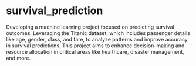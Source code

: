 # survival_prediction
Developing a machine learning project focused on predicting survival outcomes. Leveraging the Titanic dataset, which includes passenger details like age, gender, class, and fare, to analyze patterns and improve accuracy in survival predictions. This project aims to enhance decision-making and resource allocation in critical areas like healthcare, disaster management, and more.
